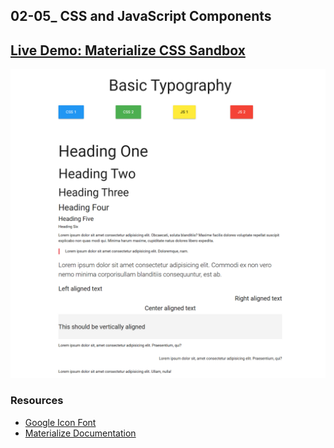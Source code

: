 ## 02-05_ CSS and JavaScript Components

## [Live Demo: Materialize CSS Sandbox](https://materialize-css-sandbox-gdbecker.replit.app/)

!["HomePage"](HomePage.png)

### Resources
- [Google Icon Font](https://fonts.googleapis.com/icon?family=Material+Icons)
- [Materialize Documentation](https://materializecss.com/)